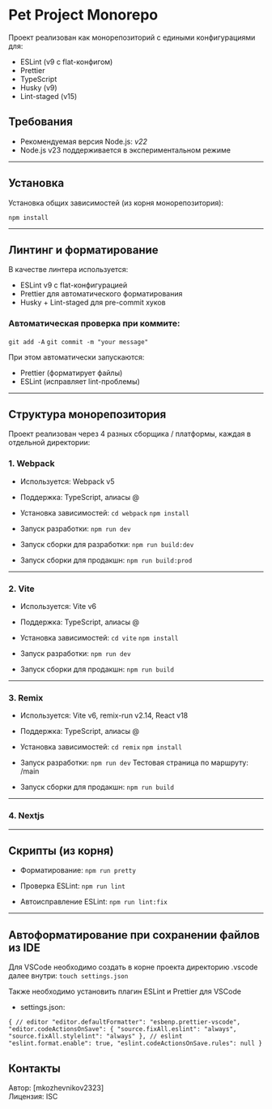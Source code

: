 # Pet Project Monorepo

Проект реализован как монорепозиторий с едиными конфигурациями для:

- ESLint (v9 с flat-конфигом)
- Prettier
- TypeScript
- Husky (v9)
- Lint-staged (v15)

## Требования

- Рекомендуемая версия Node.js: _v22_
- Node.js v23 поддерживается в экспериментальном режиме

---

## Установка

Установка общих зависимостей (из корня монорепозитория):

`npm install`

---

## Линтинг и форматирование

В качестве линтера используется:

- ESLint v9 с flat-конфигурацией
- Prettier для автоматического форматирования
- Husky + Lint-staged для pre-commit хуков

### Автоматическая проверка при коммите:

`git add -A`
`git commit -m "your message"`

При этом автоматически запускаются:

- Prettier (форматирует файлы)
- ESLint (исправляет lint-проблемы)

---

## Структура монорепозитория

Проект реализован через 4 разных сборщика / платформы, каждая в отдельной директории:

### 1. Webpack

- Используется: Webpack v5
- Поддержка: TypeScript, алиасы @
- Установка зависимостей:
  `cd webpack`
  `npm install`

- Запуск разработки:
  `npm run dev`
- Запуск сборки для разработки:
  `npm run build:dev`
- Запуск сборки для продакшн:
  `npm run build:prod`

---

### 2. Vite

- Используется: Vite v6
- Поддержка: TypeScript, алиасы @
- Установка зависимостей:
  `cd vite`
  `npm install`

- Запуск разработки:
  `npm run dev`
- Запуск сборки для продакшн:
  `npm run build`

---

### 3. Remix

- Используется: Vite v6, remix-run v2.14, React v18
- Поддержка: TypeScript, алиасы @
- Установка зависимостей:
  `cd remix`
  `npm install`

- Запуск разработки:
  `npm run dev`
  Тестовая страница по маршруту: /main

- Запуск сборки для продакшн:
  `npm run build`

---

### 4. Nextjs

---

## Скрипты (из корня)

- Форматирование:
  `npm run pretty`

- Проверка ESLint:
  `npm run lint`

- Автоисправление ESLint:
  `npm run lint:fix`

---

## Автоформатирование при сохранении файлов из IDE

Для VSCode необходимо создать в корне проекта директорию .vscode далее внутри:
`touch settings.json`

Также необходимо установить плагин ESLint и Prettier для VSCode

- settings.json:

`{
  // editor
  "editor.defaultFormatter": "esbenp.prettier-vscode",
  "editor.codeActionsOnSave": {
    "source.fixAll.eslint": "always",
    "source.fixAll.stylelint": "always"
  },
  // eslint
  "eslint.format.enable": true,
  "eslint.codeActionsOnSave.rules": null
}`

## Контакты

Автор: [mkozhevnikov2323]  
Лицензия: ISC
